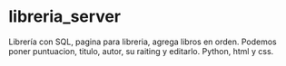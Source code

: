 # libreria_server
Librería con SQL, pagina para libreria, agrega libros en orden. Podemos poner puntuacion, titulo, autor, su raiting y editarlo. 
Python, html y css.

